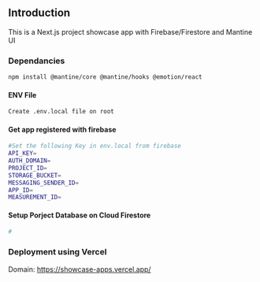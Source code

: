 ## Introduction

This is a Next.js project showcase app with Firebase/Firestore and Mantine UI

### Dependancies

```bash
npm install @mantine/core @mantine/hooks @emotion/react
```

#### ENV File

```bash
Create .env.local file on root
```

#### Get app registered with firebase

```bash
#Set the following Key in env.local from firebase
API_KEY=
AUTH_DOMAIN=
PROJECT_ID=
STORAGE_BUCKET=
MESSAGING_SENDER_ID=
APP_ID=
MEASUREMENT_ID=
```

#### Setup Porject Database on Cloud Firestore

```bash
#

```

### Deployment using Vercel

Domain: https://showcase-apps.vercel.app/
